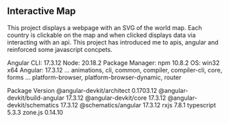 Interactive Map
-------------------------
This project displays a webpage with an SVG of the world map. Each country is clickable on the map and when clicked displays data via interacting with an api.
This project has introduced me to apis, angular and reinforced some javascript concpets.

Angular CLI: 17.3.12
Node: 20.18.2
Package Manager: npm 10.8.2
OS: win32 x64
Angular: 17.3.12
... animations, cli, common, compiler, compiler-cli, core, forms
... platform-browser, platform-browser-dynamic, router

Package                         Version
@angular-devkit/architect       0.1703.12
@angular-devkit/build-angular   17.3.12
@angular-devkit/core            17.3.12
@angular-devkit/schematics      17.3.12
@schematics/angular             17.3.12
rxjs                            7.8.1
typescript                      5.3.3
zone.js                         0.14.10
